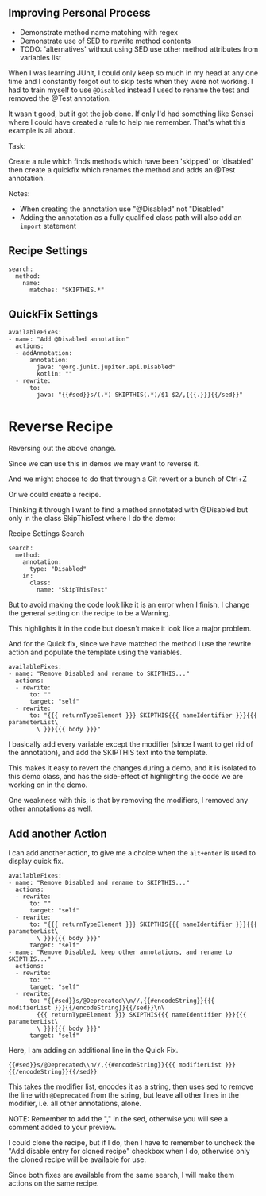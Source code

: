 ## Improving Personal Process

- Demonstrate method name matching with regex
- Demonstrate use of SED to rewrite method contents
- TODO: 'alternatives' without using SED use other method attributes from variables list


When I was learning JUnit, I could only keep so much in my head at any one time
and I constantly forgot out to skip tests when they were not working. I had to train
myself to use `@Disabled`
instead I used to rename the test and removed the @Test annotation.

It wasn't good, but it got the job done. If only I'd had something like Sensei
where I could have created a rule to help me remember. That's what this example
is all about.

Task:

Create a rule which finds methods which have been 'skipped' or 'disabled'
then create a quickfix which renames the method and adds an @Test annotation.


Notes:

- When creating the annotation use "@Disabled" not "Disabled"
- Adding the annotation as a fully qualified class path will also add an `import` statement

## Recipe Settings

~~~~~~~~
search:
  method:
    name:
      matches: "SKIPTHIS.*"
~~~~~~~~


## QuickFix Settings

~~~~~~~~
availableFixes:
- name: "Add @Disabled annotation"
  actions:
  - addAnnotation:
      annotation:
        java: "@org.junit.jupiter.api.Disabled"
        kotlin: ""
  - rewrite:
      to:
        java: "{{#sed}}s/(.*) SKIPTHIS(.*)/$1 $2/,{{{.}}}{{/sed}}"
~~~~~~~~

# Reverse Recipe

Reversing out the above change.

Since we can use this in demos we may want to reverse it.

And we might choose to do that through a Git revert or a bunch of Ctrl+Z

Or we could create a recipe.

Thinking it through I want to find a method annotated with @Disabled
but only in the class SkipThisTest where I do the demo:

Recipe Settings Search

~~~~~~~~
search:
  method:
    annotation:
      type: "Disabled"
    in:
      class:
        name: "SkipThisTest"
~~~~~~~~

But to avoid making the code look like it is an error when I finish,
I change the general setting on the recipe to be a Warning.

This highlights it in the code but doesn't make it look like a major problem.

And for the Quick fix, since we have matched the method I use the rewrite action
and populate the template using the variables.

~~~~~~~~
availableFixes:
- name: "Remove Disabled and rename to SKIPTHIS..."
  actions:
  - rewrite:
      to: ""
      target: "self"
  - rewrite:
      to: "{{{ returnTypeElement }}} SKIPTHIS{{{ nameIdentifier }}}{{{ parameterList\
        \ }}}{{{ body }}}"
~~~~~~~~

I basically add every variable except the modifier (since I want to get rid of the annotation),
and add the SKIPTHIS text into the template.

This makes it easy to revert the changes during a demo, and it is isolated to this demo class,
and has the side-effect of highlighting the code we are working on in the demo.

One weakness with this, is that by removing the modifiers, I removed any other annotations as well.

## Add another Action

I can add another action, to give me a choice when the `alt+enter` is used to display quick fix.

~~~~~~~~
availableFixes:
- name: "Remove Disabled and rename to SKIPTHIS..."
  actions:
  - rewrite:
      to: ""
      target: "self"
  - rewrite:
      to: "{{{ returnTypeElement }}} SKIPTHIS{{{ nameIdentifier }}}{{{ parameterList\
        \ }}}{{{ body }}}"
      target: "self"
- name: "Remove Disabled, keep other annotations, and rename to SKIPTHIS..."
  actions:
  - rewrite:
      to: ""
      target: "self"
  - rewrite:
      to: "{{#sed}}s/@Deprecated\\n//,{{#encodeString}}{{{ modifierList }}}{{/encodeString}}{{/sed}}\n\
        {{{ returnTypeElement }}} SKIPTHIS{{{ nameIdentifier }}}{{{ parameterList\
        \ }}}{{{ body }}}"
      target: "self"
~~~~~~~~

Here, I am adding an additional line in the Quick Fix.

~~~~~~~~
{{#sed}}s/@Deprecated\\n//,{{#encodeString}}{{{ modifierList }}}{{/encodeString}}{{/sed}}
~~~~~~~~

This takes the modifier list, encodes it as a string, then uses sed to remove the line with `@Deprecated` from the string, but leave all other lines in the modifier, i.e. all other annotations, alone.

NOTE: Remember to add the "," in the sed, otherwise you will see a comment added to your preview.

I could clone the recipe, but if I do, then I have to remember to uncheck the "Add disable entry for cloned recipe" checkbox when I do, otherwise only the cloned recipe will be available for use.

Since both fixes are available from the same search, I will make them actions on the same recipe.


